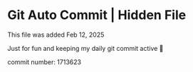 # Git Auto Commit | Hidden File

This file was added Feb 12, 2025

Just for fun and keeping my daily git commit active 🤪

commit number: 1713623
